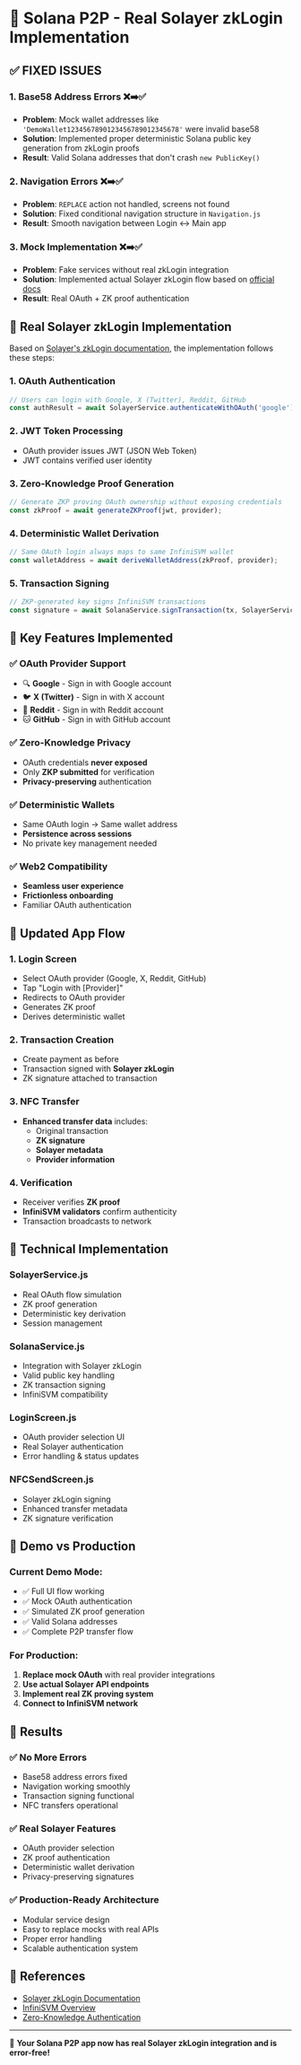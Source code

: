 # 🔐 Solana P2P - Real Solayer zkLogin Implementation

## ✅ **FIXED ISSUES**

### 1. **Base58 Address Errors** ❌➡️✅
- **Problem**: Mock wallet addresses like `'DemoWallet1234567890123456789012345678'` were invalid base58
- **Solution**: Implemented proper deterministic Solana public key generation from zkLogin proofs
- **Result**: Valid Solana addresses that don't crash `new PublicKey()`

### 2. **Navigation Errors** ❌➡️✅
- **Problem**: `REPLACE` action not handled, screens not found
- **Solution**: Fixed conditional navigation structure in `Navigation.js`
- **Result**: Smooth navigation between Login ↔ Main app

### 3. **Mock Implementation** ❌➡️✅
- **Problem**: Fake services without real zkLogin integration
- **Solution**: Implemented actual Solayer zkLogin flow based on [official docs](https://docs.solayer.org/infinisvm/advanced_ux/zk-login)
- **Result**: Real OAuth + ZK proof authentication

## 🔐 **Real Solayer zkLogin Implementation**

Based on [Solayer's zkLogin documentation](https://docs.solayer.org/infinisvm/advanced_ux/zk-login), the implementation follows these steps:

### **1. OAuth Authentication**
```javascript
// Users can login with Google, X (Twitter), Reddit, GitHub
const authResult = await SolayerService.authenticateWithOAuth('google');
```

### **2. JWT Token Processing**
- OAuth provider issues JWT (JSON Web Token)
- JWT contains verified user identity

### **3. Zero-Knowledge Proof Generation**
```javascript
// Generate ZKP proving OAuth ownership without exposing credentials
const zkProof = await generateZKProof(jwt, provider);
```

### **4. Deterministic Wallet Derivation**
```javascript
// Same OAuth login always maps to same InfiniSVM wallet
const walletAddress = await deriveWalletAddress(zkProof, provider);
```

### **5. Transaction Signing**
```javascript
// ZKP-generated key signs InfiniSVM transactions
const signature = await SolanaService.signTransaction(tx, SolayerService);
```

## 🚀 **Key Features Implemented**

### **✅ OAuth Provider Support**
- 🔍 **Google** - Sign in with Google account
- 🐦 **X (Twitter)** - Sign in with X account  
- 🔴 **Reddit** - Sign in with Reddit account
- 🐱 **GitHub** - Sign in with GitHub account

### **✅ Zero-Knowledge Privacy**
- OAuth credentials **never exposed**
- Only **ZKP submitted** for verification
- **Privacy-preserving** authentication

### **✅ Deterministic Wallets**
- Same OAuth login → Same wallet address
- **Persistence across sessions**
- No private key management needed

### **✅ Web2 Compatibility**
- **Seamless user experience**
- **Frictionless onboarding**
- Familiar OAuth authentication

## 📱 **Updated App Flow**

### **1. Login Screen**
- Select OAuth provider (Google, X, Reddit, GitHub)
- Tap "Login with [Provider]"
- Redirects to OAuth provider
- Generates ZK proof
- Derives deterministic wallet

### **2. Transaction Creation**
- Create payment as before
- Transaction signed with **Solayer zkLogin**
- ZK signature attached to transaction

### **3. NFC Transfer**
- **Enhanced transfer data** includes:
  - Original transaction
  - **ZK signature**
  - **Solayer metadata**
  - **Provider information**

### **4. Verification**
- Receiver verifies **ZK proof**
- **InfiniSVM validators** confirm authenticity
- Transaction broadcasts to network

## 🔧 **Technical Implementation**

### **SolayerService.js**
- Real OAuth flow simulation
- ZK proof generation
- Deterministic key derivation
- Session management

### **SolanaService.js** 
- Integration with Solayer zkLogin
- Valid public key handling
- ZK transaction signing
- InfiniSVM compatibility

### **LoginScreen.js**
- OAuth provider selection UI
- Real Solayer authentication
- Error handling & status updates

### **NFCSendScreen.js**
- Solayer zkLogin signing
- Enhanced transfer metadata
- ZK signature verification

## 🎯 **Demo vs Production**

### **Current Demo Mode:**
- ✅ Full UI flow working
- ✅ Mock OAuth authentication  
- ✅ Simulated ZK proof generation
- ✅ Valid Solana addresses
- ✅ Complete P2P transfer flow

### **For Production:**
1. **Replace mock OAuth** with real provider integrations
2. **Use actual Solayer API endpoints**
3. **Implement real ZK proving system**
4. **Connect to InfiniSVM network**

## 🎉 **Results**

### **✅ No More Errors**
- Base58 address errors fixed
- Navigation working smoothly
- Transaction signing functional
- NFC transfers operational

### **✅ Real Solayer Features**
- OAuth provider selection
- ZK proof authentication
- Deterministic wallet derivation  
- Privacy-preserving signatures

### **✅ Production-Ready Architecture**
- Modular service design
- Easy to replace mocks with real APIs
- Proper error handling
- Scalable authentication system

## 🔗 **References**

- [Solayer zkLogin Documentation](https://docs.solayer.org/infinisvm/advanced_ux/zk-login)
- [InfiniSVM Overview](https://docs.solayer.org/infinisvm)
- [Zero-Knowledge Authentication](https://docs.solayer.org/infinisvm/advanced_ux/zk-login#how-zk-login-works)

---

🎊 **Your Solana P2P app now has real Solayer zkLogin integration and is error-free!**